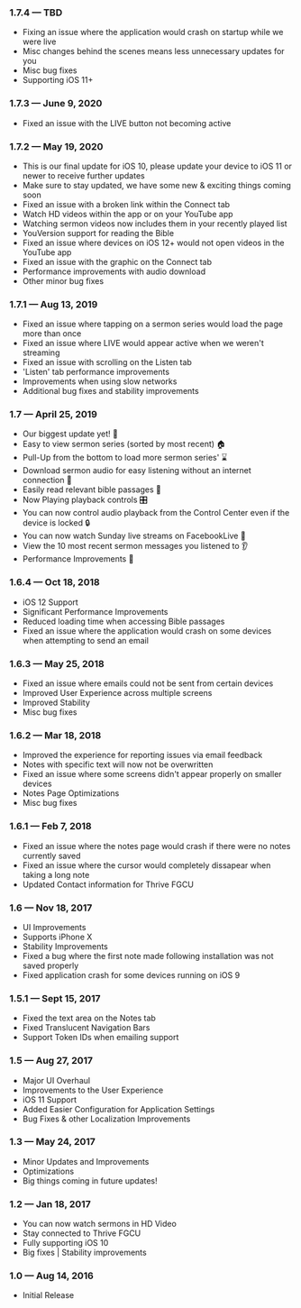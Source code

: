 ### 1.7.4 —  TBD
- Fixing an issue where the application would crash on startup while we were live
- Misc changes behind the scenes means less unnecessary updates for you
- Misc bug fixes
- Supporting iOS 11+

### 1.7.3  —  June 9, 2020
- Fixed an issue with the LIVE button not becoming active

### 1.7.2  —  May 19, 2020
- This is our final update for iOS 10, please update your device to iOS 11 or newer to receive further updates
- Make sure to stay updated, we have some new & exciting things coming soon
- Fixed an issue with a broken link within the Connect tab
- Watch HD videos within the app or on your YouTube app
- Watching sermon videos now includes them in your recently played list
- YouVersion support for reading the Bible
- Fixed an issue where devices on iOS 12+ would not open videos in the YouTube app
- Fixed an issue with the graphic on the Connect tab
- Performance improvements with audio download
- Other minor bug fixes

### 1.7.1  —  Aug 13, 2019
- Fixed an issue where tapping on a sermon series would load the page more than once
- Fixed an issue where LIVE would appear active when we weren't streaming
- Fixed an issue with scrolling on the Listen tab
- 'Listen' tab performance improvements
- Improvements when using slow networks
- Additional bug fixes and stability improvements

### 1.7  —  April 25, 2019
- Our biggest update yet! 🎉
- Easy to view sermon series (sorted by most recent) 🏠
- Pull-Up from the bottom to load more sermon series' ⌛
- Download sermon audio for easy listening without an internet connection 📶
- Easily read relevant bible passages 📖
- Now Playing playback controls 🎛️
- You can now control audio playback from the Control Center even if the device is locked 🔒
- You can now watch Sunday live streams on FacebookLive 👀
- View the 10 most recent sermon messages you listened to 👂
- Performance Improvements 💯

### 1.6.4  —  Oct 18, 2018
- iOS 12 Support
- Significant Performance Improvements
- Reduced loading time when accessing Bible passages
- Fixed an issue where the application would crash on some devices when attempting to send an email

### 1.6.3  —  May 25, 2018
- Fixed an issue where emails could not be sent from certain devices
- Improved User Experience across multiple screens
- Improved Stability
- Misc bug fixes

### 1.6.2  —  Mar 18, 2018
- Improved the experience for reporting issues via email feedback
- Notes with specific text will now not be overwritten
- Fixed an issue where some screens didn't appear properly on smaller devices
- Notes Page Optimizations
- Misc bug fixes

### 1.6.1  —  Feb 7, 2018 
- Fixed an issue where the notes page would crash if there were no notes currently saved
- Fixed an issue where the cursor would completely dissapear when taking a long note
- Updated Contact information for Thrive FGCU

### 1.6  —  Nov 18, 2017
- UI Improvements
- Supports iPhone X
- Stability Improvements
- Fixed a bug where the first note made following installation was not saved properly
- Fixed application crash for some devices running on iOS 9

### 1.5.1 — Sept 15, 2017
- Fixed the text area on the Notes tab
- Fixed Translucent Navigation Bars
- Support Token IDs when emailing support

### 1.5  —  Aug 27, 2017
- Major UI Overhaul
- Improvements to the User Experience
- iOS 11 Support
- Added Easier Configuration for Application Settings 
- Bug Fixes & other Localization Improvements

### 1.3  —  May 24, 2017
- Minor Updates and Improvements
- Optimizations
- Big things coming in future updates!

### 1.2  —  Jan 18, 2017
- You can now watch sermons in HD Video
- Stay connected to Thrive FGCU
- Fully supporting iOS 10
- Big fixes | Stability improvements

### 1.0  —  Aug 14, 2016
- Initial Release
